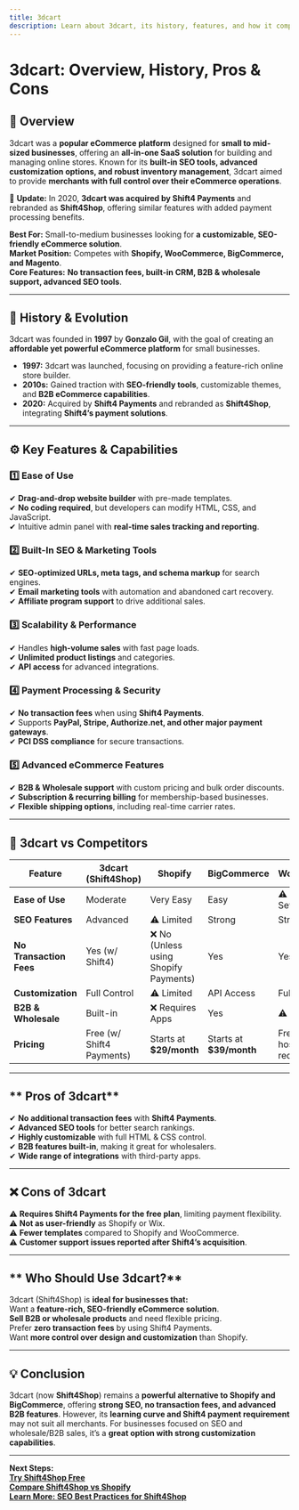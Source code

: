 ```yaml
---
title: 3dcart  
description: Learn about 3dcart, its history, features, and how it compares to other eCommerce platforms.  
---
```


# **3dcart: Overview, History, Pros & Cons**  

## **📌 Overview**  
3dcart was a **popular eCommerce platform** designed for **small to mid-sized businesses**, offering an **all-in-one SaaS solution** for building and managing online stores. Known for its **built-in SEO tools, advanced customization options, and robust inventory management**, 3dcart aimed to provide **merchants with full control over their eCommerce operations**.  

🚨 **Update:** In 2020, **3dcart was acquired by Shift4 Payments** and rebranded as **Shift4Shop**, offering similar features with added payment processing benefits.  

 **Best For:** Small-to-medium businesses looking for **a customizable, SEO-friendly eCommerce solution**.  
 **Market Position:** Competes with **Shopify, WooCommerce, BigCommerce, and Magento**.  
 **Core Features:** **No transaction fees, built-in CRM, B2B & wholesale support, advanced SEO tools**.  

---

## **📜 History & Evolution**  
3dcart was founded in **1997** by **Gonzalo Gil**, with the goal of creating an **affordable yet powerful eCommerce platform** for small businesses.  

- **1997:** 3dcart was launched, focusing on providing a feature-rich online store builder.  
- **2010s:** Gained traction with **SEO-friendly tools**, customizable themes, and **B2B eCommerce capabilities**.  
- **2020:** Acquired by **Shift4 Payments** and rebranded as **Shift4Shop**, integrating **Shift4’s payment solutions**.  

---

## **⚙️ Key Features & Capabilities**  

### **1️⃣ Ease of Use**  
✔ **Drag-and-drop website builder** with pre-made templates.  
✔ **No coding required**, but developers can modify HTML, CSS, and JavaScript.  
✔ Intuitive admin panel with **real-time sales tracking and reporting**.  

### **2️⃣ Built-In SEO & Marketing Tools**  
✔ **SEO-optimized URLs, meta tags, and schema markup** for search engines.  
✔ **Email marketing tools** with automation and abandoned cart recovery.  
✔ **Affiliate program support** to drive additional sales.  

### **3️⃣ Scalability & Performance**  
✔ Handles **high-volume sales** with fast page loads.  
✔ **Unlimited product listings** and categories.  
✔ **API access** for advanced integrations.  

### **4️⃣ Payment Processing & Security**  
✔ **No transaction fees** when using **Shift4 Payments**.  
✔ Supports **PayPal, Stripe, Authorize.net, and other major payment gateways**.  
✔ **PCI DSS compliance** for secure transactions.  

### **5️⃣ Advanced eCommerce Features**  
✔ **B2B & Wholesale support** with custom pricing and bulk order discounts.  
✔ **Subscription & recurring billing** for membership-based businesses.  
✔ **Flexible shipping options**, including real-time carrier rates.  

---

## **🔄 3dcart vs Competitors**  

| Feature                 | 3dcart (Shift4Shop) | Shopify         | BigCommerce      | WooCommerce    |
|-------------------------|--------------------|----------------|-----------------|----------------|
| **Ease of Use**         |  Moderate       |  Very Easy   |  Easy         | ⚠ Requires Setup |
| **SEO Features**        |  Advanced       | ⚠ Limited     |  Strong       |  Strong      |
| **No Transaction Fees** |  Yes (w/ Shift4) | ❌ No (Unless using Shopify Payments) |  Yes |  Yes |
| **Customization**       |  Full Control   | ⚠ Limited     |  API Access   |  Full Control |
| **B2B & Wholesale**     |  Built-in       | ❌ Requires Apps |  Yes | ⚠ Limited |
| **Pricing**             | Free (w/ Shift4 Payments) | Starts at **$29/month** | Starts at **$39/month** | Free (but hosting required) |

---

## ** Pros of 3dcart**  
✔ **No additional transaction fees** with **Shift4 Payments**.  
✔ **Advanced SEO tools** for better search rankings.  
✔ **Highly customizable** with full HTML & CSS control.  
✔ **B2B features built-in**, making it great for wholesalers.  
✔ **Wide range of integrations** with third-party apps.  

---

## **❌ Cons of 3dcart**  
⚠ **Requires Shift4 Payments for the free plan**, limiting payment flexibility.  
⚠ **Not as user-friendly** as Shopify or Wix.  
⚠ **Fewer templates** compared to Shopify and WooCommerce.  
⚠ **Customer support issues reported after Shift4’s acquisition**.  

---

## ** Who Should Use 3dcart?**  
3dcart (Shift4Shop) is **ideal for businesses that:**  
 Want a **feature-rich, SEO-friendly eCommerce solution**.  
 **Sell B2B or wholesale products** and need flexible pricing.  
 Prefer **zero transaction fees** by using Shift4 Payments.  
 Want **more control over design and customization** than Shopify.  

---

## **💡 Conclusion**  
3dcart (now **Shift4Shop**) remains a **powerful alternative to Shopify and BigCommerce**, offering **strong SEO, no transaction fees, and advanced B2B features**. However, its **learning curve and Shift4 payment requirement** may not suit all merchants. For businesses focused on SEO and wholesale/B2B sales, it’s a **great option with strong customization capabilities**.  

---

 **Next Steps:**  
 **[Try Shift4Shop Free](https://www.shift4shop.com/)**  
 **[Compare Shift4Shop vs Shopify](#)**  
 **[Learn More: SEO Best Practices for Shift4Shop](#)**  